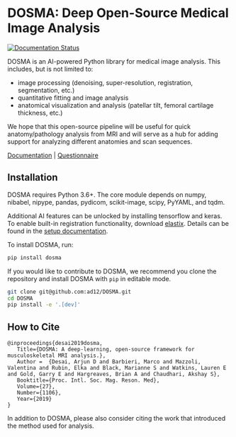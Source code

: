 # DOSMA: Deep Open-Source Medical Image Analysis
[![Documentation Status](https://readthedocs.org/projects/dosma/badge/?version=stable)](https://dosma.readthedocs.io/en/stable/?badge=stable)

DOSMA is an AI-powered Python library for medical image analysis. This includes, but is not limited to:
- image processing (denoising, super-resolution, registration, segmentation, etc.)
- quantitative fitting and image analysis
- anatomical visualization and analysis (patellar tilt, femoral cartilage thickness, etc.)

We hope that this open-source pipeline will be useful for quick anatomy/pathology analysis from MRI and will serve as a hub for adding support for analyzing different anatomies and scan sequences.

[Documentation](http://dosma.readthedocs.io/) | [Questionnaire](https://forms.gle/sprthTC2swyt8dDb6)

## Installation
DOSMA requires Python 3.6+. The core module depends on numpy, nibabel, nipype,
pandas, pydicom, scikit-image, scipy, PyYAML, and tqdm.

Additional AI features can be unlocked by installing tensorflow and keras. To
enable built-in registration functionality, download [elastix](https://elastix.lumc.nl/download.php).
Details can be found in the [setup documentation](https://ad12.github.io/DOSMA/build/html/general/installation.html#setup).

To install DOSMA, run:

```bash
pip install dosma
```

If you would like to contribute to DOSMA, we recommend you clone the repository and
install DOSMA with `pip` in editable mode.

```bash
git clone git@github.com:ad12/DOSMA.git
cd DOSMA
pip install -e '.[dev]'
```

## How to Cite
```
@inproceedings{desai2019dosma,
   Title={DOSMA: A deep-learning, open-source framework for musculoskeletal MRI analysis.},
   Author =  {Desai, Arjun D and Barbieri, Marco and Mazzoli, Valentina and Rubin, Elka and Black, Marianne S and Watkins, Lauren E and Gold, Garry E and Hargreaves, Brian A and Chaudhari, Akshay S},
   Booktitle={Proc. Intl. Soc. Mag. Reson. Med},
   Volume={27},
   Number={1106},
   Year={2019}
}
```

In addition to DOSMA, please also consider citing the work that introduced the method used for analysis.
